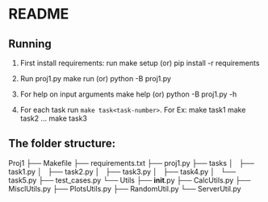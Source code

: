 # README

## Running

1. First install requirements: run
      make setup   (or)
      pip install -r requirements

2. Run proj1.py
      make run     (or)
      python -B proj1.py

3. For help on input arguments
      make help    (or)
      python -B proj1.py -h

4. For each task run `make task<task-number>`. For Ex:
      make task1
      make task2
      ...
      make task3



## The folder structure:

Proj1
├── Makefile
├── requirements.txt
├── proj1.py
├── tasks
│   ├── task1.py
│   ├── task2.py
│   ├── task3.py
│   ├── task4.py
│   └── task5.py
├── test_cases.py
└── Utils
    ├── __init__.py
    ├── CalcUtils.py
    ├── MisclUtils.py
    ├── PlotsUtils.py
    ├── RandomUtil.py
    └── ServerUtil.py
